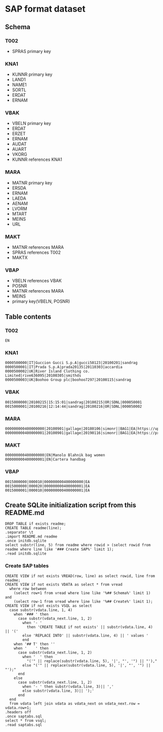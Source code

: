 # SAP format dataset
## Schema
### T002
- SPRAS primary key
### KNA1
- KUNNR primary key
- LAND1
- NAME1
- SORTL
- ERDAT
- ERNAM
### VBAK
- VBELN primary key
- ERDAT
- ERZET
- ERNAM
- AUDAT
- AUART
- VKORG
- KUNNR references KNA1
### MARA
- MATNR primary key
- ERSDA
- ERNAM
- LAEDA
- AENAM
- LVORM
- MTART
- MEINS
- URL
### MAKT
- MATNR references MARA
- SPRAS references T002
- MAKTX
### VBAP
- VBELN references VBAK
- POSNR
- MATNR references MARA
- MEINS
- primary key(VBELN, POSNR)
## Table contents
### T002
    EN
### KNA1
    0000500000|IT|Guccion Gucci S.p.A|gucci50123|20100201|sandrag
    0000500001|IT|Prada S.p.A|prada20135|20110303|accardia
    0000500002|UK|River Island Clothing co. Limited|rive636095|20100305|smithds
    0000500003|UK|Boohoo Group plc|boohoo7297|20100115|sandrag
### VBAK
    0015000000|20100215|15:15:01|sandrag|20100215|OR|SDNL|000050001
    0015000001|20100216|12:14:44|sandrag|20100216|OR|SDNL|000050002
### MARA
    000000000400000000|20100901|gallage|20180106|simonr||BAG1|EA|https://upload.wikimedia.org/wikipedia/commons/d/d5/Laptop_bags_luxury_diManolo_%2812_of_15%29.jpg
    000000000400000001|20100901|gallage|20190116|simonr||BAG1|EA|https://pxhere.com/en/photo/1430309
### MAKT
    000000000400000000|EN|Manolo Blahnik bag women
    000000000400000001|EN|Cartera handbag
### VBAP
    0015000000|000010|000000000400000000|EA
    0015000000|000020|000000000400000001|EA
    0015000001|000010|000000000400000001|EA
## Create SQLite initialization script from this README.md
    DROP TABLE if exists readme;
    CREATE TABLE readme(line);
    .separator \t
    .import README.md readme
    .once initdb.sqlite
    select substr(line, 5) from readme where rowid > (select rowid from readme where line like '### Create SAP%' limit 1);
    .read initdb.sqlite
### Create SAP tables
    CREATE VIEW if not exists VREAD(row, line) as select rowid, line from readme;
    CREATE VIEW if not exists VDATA as select * from vread
      where row between
        (select row+1 from vread where line like '%## Schema%' limit 1) and
        (select row-1 from vread where line like '%## Create%' limit 1);
    CREATE VIEW if not exists VSQL as select
      case substr(vdata.line, 1, 4)
        when '### ' then
          case substr(vdata_next.line, 1, 2)
            when '- '
              then 'CREATE TABLE if not exists' || substr(vdata.line, 4) || '('
            else 'REPLACE INTO' || substr(vdata.line, 4) || ' values '
            end
        when '## T' then ''
        when '    ' then
          case substr(vdata_next.line, 1, 2)
            when '  ' then
              "('" || replace(substr(vdata.line, 5), '|', "', '") || "'),"
            else "('" || replace(substr(vdata.line, 5), '|', "', '") || "');"
          end
        else
          case substr(vdata_next.line, 1, 2)
            when '- ' then substr(vdata.line, 3)|| ','
            else substr(vdata.line, 3)|| ');'
          end
      end
      from vdata left join vdata as vdata_next on vdata_next.row = vdata.row+1;
    .headers off
    .once saptabs.sql
    select * from vsql;
    .read saptabs.sql
